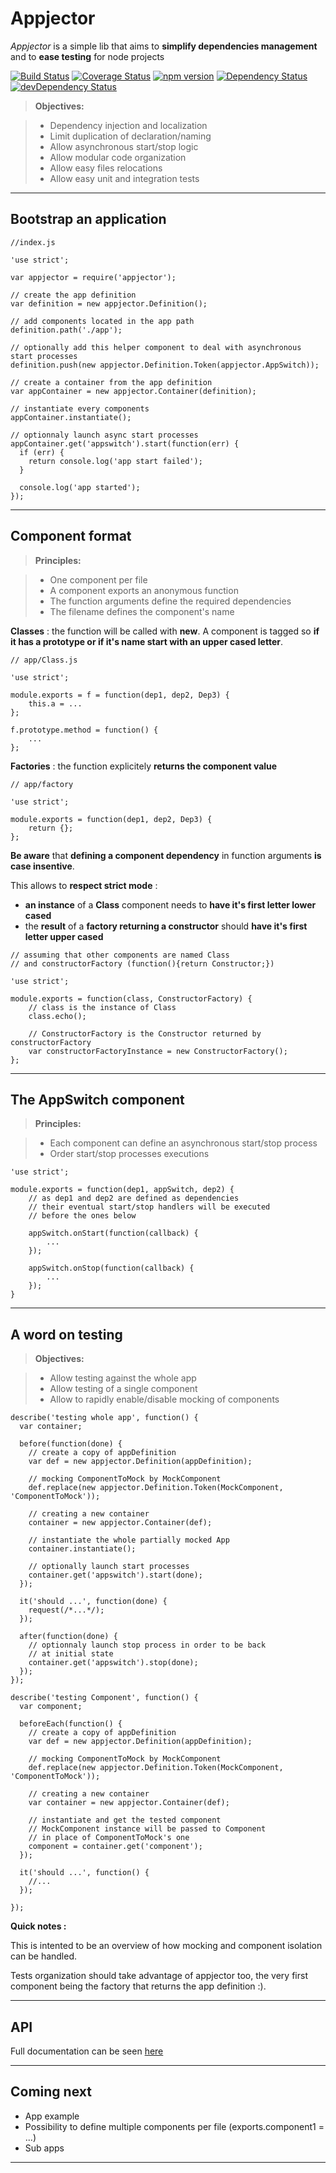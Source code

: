 Appjector
===================

*Appjector* is a simple lib that aims to **simplify dependencies management** and to **ease testing** for node projects

[![Build Status](https://travis-ci.org/machard/appjector.svg?branch=master)](https://travis-ci.org/machard/appjector)
[![Coverage Status](https://coveralls.io/repos/machard/appjector/badge.svg?branch=master)](https://coveralls.io/r/machard/appjector?branch=master)
[![npm version](https://badge.fury.io/js/appjector.svg)](http://badge.fury.io/js/appjector)
[![Dependency Status](https://david-dm.org/machard/appjector.svg)](https://david-dm.org/machard/appjector)
[![devDependency Status](https://david-dm.org/machard/appjector/dev-status.svg)](https://david-dm.org/machard/appjector#info=devDependencies)

> **Objectives:**

> - Dependency injection and localization
> - Limit duplication of declaration/naming
> - Allow asynchronous start/stop logic
> - Allow modular code organization
> - Allow easy files relocations
> - Allow easy unit and integration tests

----------

Bootstrap an application
-------------

```
//index.js

'use strict';

var appjector = require('appjector');

// create the app definition
var definition = new appjector.Definition();

// add components located in the app path
definition.path('./app');

// optionally add this helper component to deal with asynchronous start processes
definition.push(new appjector.Definition.Token(appjector.AppSwitch));

// create a container from the app definition
var appContainer = new appjector.Container(definition);

// instantiate every components
appContainer.instantiate();

// optionnaly launch async start processes
appContainer.get('appswitch').start(function(err) {
  if (err) {
    return console.log('app start failed');
  }

  console.log('app started');
});
```

----------

Component format
-------------

> **Principles:**

> - One component per file
> - A component exports an anonymous function
> - The function arguments define the required dependencies
> - The filename defines the component's name


**Classes** : the function will be called with **new**. A component is tagged so **if it has a prototype or if it's name start with an upper cased letter**.

```
// app/Class.js

'use strict';

module.exports = f = function(dep1, dep2, Dep3) {
	this.a = ...
};

f.prototype.method = function() {
	...
};

```

**Factories** : the function explicitely **returns the component value**


```
// app/factory

'use strict';

module.exports = function(dep1, dep2, Dep3) {
	return {};
};

```

**Be aware** that **defining a component dependency** in function arguments **is case insentive**. 

This allows to **respect strict mode** : 

- **an instance** of a **Class** component needs to **have it's first letter lower cased**
- the **result** of a **factory returning a constructor** should **have it's first letter upper cased**

```
// assuming that other components are named Class
// and constructorFactory (function(){return Constructor;})

'use strict';

module.exports = function(class, ConstructorFactory) {
	// class is the instance of Class
	class.echo();
	
	// ConstructorFactory is the Constructor returned by constructorFactory
	var constructorFactoryInstance = new ConstructorFactory();
};
```

----------------


The AppSwitch component
-------------

> **Principles:**

> - Each component can define an asynchronous start/stop process
> - Order start/stop processes executions


```
'use strict';

module.exports = function(dep1, appSwitch, dep2) {
	// as dep1 and dep2 are defined as dependencies 
	// their eventual start/stop handlers will be executed
	// before the ones below
	
	appSwitch.onStart(function(callback) {
		...
	});
	
	appSwitch.onStop(function(callback) {
		...
	});
}

```

----------------


A word on testing
-------------

> **Objectives:**

> - Allow testing against the whole app
> - Allow testing of a single component
> - Allow to rapidly enable/disable mocking of components

```
describe('testing whole app', function() {
  var container;

  before(function(done) {
    // create a copy of appDefinition
    var def = new appjector.Definition(appDefinition);

    // mocking ComponentToMock by MockComponent
    def.replace(new appjector.Definition.Token(MockComponent, 'ComponentToMock'));

    // creating a new container
    container = new appjector.Container(def);

    // instantiate the whole partially mocked App
    container.instantiate();

    // optionally launch start processes
    container.get('appswitch').start(done);
  });

  it('should ...', function(done) {
    request(/*...*/);
  });

  after(function(done) {
    // optionnaly launch stop process in order to be back
    // at initial state
    container.get('appswitch').stop(done);
  });
});

describe('testing Component', function() {
  var component;

  beforeEach(function() {
    // create a copy of appDefinition
    var def = new appjector.Definition(appDefinition);

    // mocking ComponentToMock by MockComponent
    def.replace(new appjector.Definition.Token(MockComponent, 'ComponentToMock'));

    // creating a new container
    var container = new appjector.Container(def);

    // instantiate and get the tested component
    // MockComponent instance will be passed to Component
    // in place of ComponentToMock's one
    component = container.get('component');
  });

  it('should ...', function() {
    //...
  });

});
```
**Quick notes :**

This is intented to be an overview of how mocking and component isolation can be handled.

Tests organization should take advantage of appjector too, the very first component being the factory that returns the app definition :).


----------------

API
-------------
Full documentation can be seen [here](http://machard.github.com/appjector)

----------------

Coming next
-------------
- App example
- Possibility to define multiple components per file (exports.component1 = ...)
- Sub apps

----------------